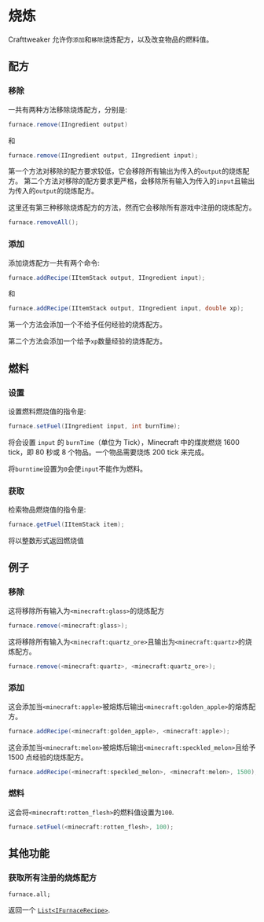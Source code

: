 # 烧炼

Crafttweaker 允许你`添加`和`移除`烧炼配方，以及改变物品的燃料值。

## 配方

### 移除

一共有两种方法移除烧炼配方，分别是:

```java
furnace.remove(IIngredient output)
```

和

```java
furnace.remove(IIngredient output, IIngredient input);
```

第一个方法对移除的配方要求较低，它会移除所有输出为传入的`output`的烧炼配方。
第二个方法对移除的配方要求更严格，会移除所有输入为传入的`input`且输出为传入的`output`的烧炼配方。

这里还有第三种移除烧炼配方的方法，然而它会移除所有游戏中注册的烧炼配方。

```java
furnace.removeAll();
```

### 添加

添加烧炼配方一共有两个命令:

```java
furnace.addRecipe(IItemStack output, IIngredient input);
```

和

```java
furnace.addRecipe(IItemStack output, IIngredient input, double xp);
```

第一个方法会添加一个不给予任何经验的烧炼配方。

第二个方法会添加一个给予`xp`数量经验的烧炼配方。

## 燃料

### 设置

设置燃料燃烧值的指令是:

```java
furnace.setFuel(IIngredient input, int burnTime);
```

将会设置 `input` 的 `burnTime`（单位为 Tick），Minecraft 中的煤炭燃烧 1600 tick，即 80 秒或 8 个物品。一个物品需要烧炼 200 tick 来完成。

将`burntime`设置为`0`会使`input`不能作为燃料。

### 获取

检索物品燃烧值的指令是:

```java
furnace.getFuel(IItemStack item);
```

将以整数形式返回燃烧值

## 例子

### 移除

这将移除所有输入为`<minecraft:glass>`的烧炼配方

```java
furnace.remove(<minecraft:glass>);
```

这将移除所有输入为`<minecraft:quartz_ore>`且输出为`<minecraft:quartz>`的烧炼配方。

```java
furnace.remove(<minecraft:quartz>, <minecraft:quartz_ore>);
```

### 添加

这会添加当`<minecraft:apple>`被熔炼后输出`<minecraft:golden_apple>`的熔炼配方。

```java
furnace.addRecipe(<minecraft:golden_apple>, <minecraft:apple>);
```

这会添加当`<minecraft:melon>`被熔炼后输出`<minecraft:speckled_melon>`且给予 1500 点经验的烧炼配方。

```java
furnace.addRecipe(<minecraft:speckled_melon>, <minecraft:melon>, 1500);
```

### 燃料

这会将`<minecraft:rotten_flesh>`的燃料值设置为`100`.

```java
furnace.setFuel(<minecraft:rotten_flesh>, 100);
```

## 其他功能

### 获取所有注册的烧炼配方

```
furnace.all;
```

返回一个 [`List<IFurnaceRecipe>`](IFurnaceRecipe).
